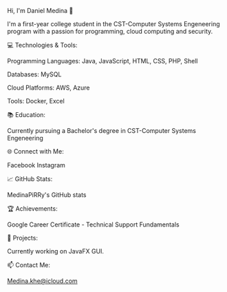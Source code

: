 Hi, I'm Daniel Medina 👋

I'm a first-year college student in the CST-Computer Systems Engeneering program with a passion for programming, cloud computing and security.

💻 Technologies & Tools: 

Programming Languages: Java, JavaScript, HTML, CSS, PHP, Shell

Databases: MySQL

Cloud Platforms: AWS, Azure

Tools: Docker, Excel

📚 Education:

Currently pursuing a Bachelor's degree in CST-Computer Systems Engeneering

🌐 Connect with Me:

Facebook
Instagram

📈 GitHub Stats:

MedinaPiRRy's GitHub stats

🏆 Achievements:

Google Career Certificate - Technical Support Fundamentals

🔧 Projects:

Currently working on JavaFX GUI.

📫 Contact Me:

Medina.khe@icloud.com
